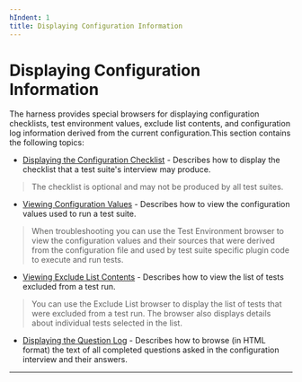 ```yaml
---
hIndent: 1
title: Displaying Configuration Information
---
```


# Displaying Configuration Information

The harness provides special browsers for displaying configuration checklists, test environment
values, exclude list contents, and configuration log information derived from the current
configuration.This section contains the following topics:

-   [Displaying the Configuration Checklist](checklist.html) - Describes how to display the
    checklist that a test suite\'s interview may produce.

> The checklist is optional and may not be produced by all test suites.

-   [Viewing Configuration Values](../env/dialog.html) - Describes how to view the configuration
    values used to run a test suite.

> When troubleshooting you can use the Test Environment browser to view the configuration values and
> their sources that were derived from the configuration file and used by test suite specific plugin
> code to execute and run tests.

-   [Viewing Exclude List Contents](../excl/dialog.html) - Describes how to view the list of tests
    excluded from a test run.

> You can use the Exclude List browser to display the list of tests that were excluded from a test
> run. The browser also displays details about individual tests selected in the list.

-   [Displaying the Question Log](questionLog.html) - Describes how to browse (in HTML format) the
    text of all completed questions asked in the configuration interview and their answers.

----------------------------------------------------------------------------------------------------


